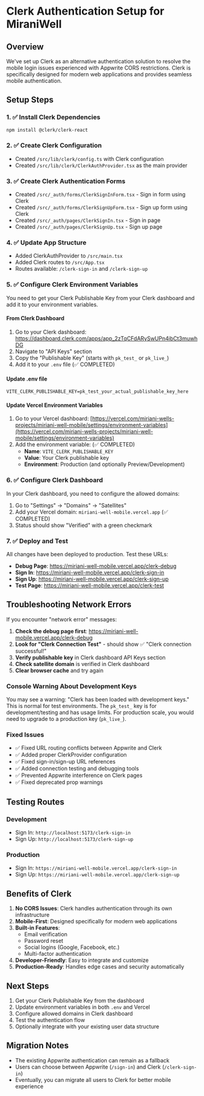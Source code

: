# Clerk Authentication Setup for MiraniWell

## Overview
We've set up Clerk as an alternative authentication solution to resolve the mobile login issues experienced with Appwrite CORS restrictions. Clerk is specifically designed for modern web applications and provides seamless mobile authentication.

## Setup Steps

### 1. ✅ Install Clerk Dependencies
```bash
npm install @clerk/clerk-react
```

### 2. ✅ Create Clerk Configuration
- Created `/src/lib/clerk/config.ts` with Clerk configuration
- Created `/src/lib/clerk/ClerkAuthProvider.tsx` as the main provider

### 3. ✅ Create Clerk Authentication Forms
- Created `/src/_auth/forms/ClerkSignInForm.tsx` - Sign in form using Clerk
- Created `/src/_auth/forms/ClerkSignUpForm.tsx` - Sign up form using Clerk
- Created `/src/_auth/pages/ClerkSignIn.tsx` - Sign in page
- Created `/src/_auth/pages/ClerkSignUp.tsx` - Sign up page

### 4. ✅ Update App Structure
- Added ClerkAuthProvider to `/src/main.tsx`
- Added Clerk routes to `/src/App.tsx`
- Routes available: `/clerk-sign-in` and `/clerk-sign-up`

### 5. ✅ Configure Clerk Environment Variables
You need to get your Clerk Publishable Key from your Clerk dashboard and add it to your environment variables.

#### From Clerk Dashboard
1. Go to your Clerk dashboard: <https://dashboard.clerk.com/apps/app_2zTqCFdARySwUPn4ibCt3muwhDG>
2. Navigate to "API Keys" section
3. Copy the "Publishable Key" (starts with `pk_test_` or `pk_live_`)
4. Add it to your `.env` file (✅ COMPLETED)

#### Update .env file
```env
VITE_CLERK_PUBLISHABLE_KEY=pk_test_your_actual_publishable_key_here
```

#### Update Vercel Environment Variables
1. Go to your Vercel dashboard: [https://vercel.com/miriani-wells-projects/miriani-well-mobile/settings/environment-variables](https://vercel.com/miriani-wells-projects/miriani-well-mobile/settings/environment-variables)
2. Add the environment variable: (✅ COMPLETED)
   - **Name**: `VITE_CLERK_PUBLISHABLE_KEY`
   - **Value**: Your Clerk publishable key
   - **Environment**: Production (and optionally Preview/Development)

### 6. ✅ Configure Clerk Dashboard
In your Clerk dashboard, you need to configure the allowed domains:

1. Go to "Settings" → "Domains" → "Satellites"
2. Add your Vercel domain: `miriani-well-mobile.vercel.app` (✅ COMPLETED)
3. Status should show "Verified" with a green checkmark

### 7. ✅ Deploy and Test
All changes have been deployed to production. Test these URLs:

- **Debug Page**: <https://miriani-well-mobile.vercel.app/clerk-debug>
- **Sign In**: <https://miriani-well-mobile.vercel.app/clerk-sign-in>
- **Sign Up**: <https://miriani-well-mobile.vercel.app/clerk-sign-up>
- **Test Page**: <https://miriani-well-mobile.vercel.app/clerk-test>

## Troubleshooting Network Errors

If you encounter "network error" messages:

1. **Check the debug page first**: <https://miriani-well-mobile.vercel.app/clerk-debug>
2. **Look for "Clerk Connection Test"** - should show ✅ "Clerk connection successful!"
3. **Verify publishable key** in Clerk dashboard API Keys section
4. **Check satellite domain** is verified in Clerk dashboard
5. **Clear browser cache** and try again

### Console Warning About Development Keys
You may see a warning: "Clerk has been loaded with development keys." This is normal for test environments. The `pk_test_` key is for development/testing and has usage limits. For production scale, you would need to upgrade to a production key (`pk_live_`).

### Fixed Issues
- ✅ Fixed URL routing conflicts between Appwrite and Clerk
- ✅ Added proper ClerkProvider configuration  
- ✅ Fixed sign-in/sign-up URL references
- ✅ Added connection testing and debugging tools
- ✅ Prevented Appwrite interference on Clerk pages
- ✅ Fixed deprecated prop warnings

## Testing Routes

### Development
- Sign In: `http://localhost:5173/clerk-sign-in`
- Sign Up: `http://localhost:5173/clerk-sign-up`

### Production
- Sign In: `https://miriani-well-mobile.vercel.app/clerk-sign-in`
- Sign Up: `https://miriani-well-mobile.vercel.app/clerk-sign-up`

## Benefits of Clerk

1. **No CORS Issues**: Clerk handles authentication through its own infrastructure
2. **Mobile-First**: Designed specifically for modern web applications
3. **Built-in Features**:
   - Email verification
   - Password reset
   - Social logins (Google, Facebook, etc.)
   - Multi-factor authentication
4. **Developer-Friendly**: Easy to integrate and customize
5. **Production-Ready**: Handles edge cases and security automatically

## Next Steps

1. Get your Clerk Publishable Key from the dashboard
2. Update environment variables in both `.env` and Vercel
3. Configure allowed domains in Clerk dashboard
4. Test the authentication flow
5. Optionally integrate with your existing user data structure

## Migration Notes

- The existing Appwrite authentication can remain as a fallback
- Users can choose between Appwrite (`/sign-in`) and Clerk (`/clerk-sign-in`)
- Eventually, you can migrate all users to Clerk for better mobile experience
